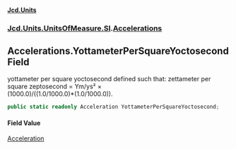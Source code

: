 #### [Jcd.Units](index.md 'index')
### [Jcd.Units.UnitsOfMeasure.SI](Jcd.Units.UnitsOfMeasure.SI.md 'Jcd.Units.UnitsOfMeasure.SI').[Accelerations](Accelerations.md 'Jcd.Units.UnitsOfMeasure.SI.Accelerations')

## Accelerations.YottameterPerSquareYoctosecond Field

yottameter per square yoctosecond defined such that: zettameter per square zeptosecond = Ym/ys² ×  
(1000.0)/((1.0/1000.0)*(1.0/1000.0)).

```csharp
public static readonly Acceleration YottameterPerSquareYoctosecond;
```

#### Field Value
[Acceleration](Acceleration.md 'Jcd.Units.UnitTypes.Acceleration')